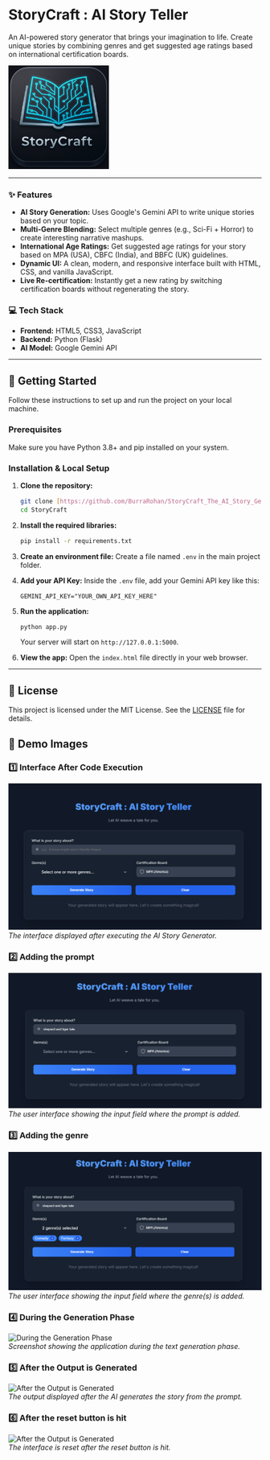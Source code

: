 # StoryCraft : AI Story Teller

An AI-powered story generator that brings your imagination to life. Create unique stories by combining genres and get suggested age ratings based on international certification boards.

<img src="./assets/logo.png" alt="StoryCraft Logo" width="200"/>

---

### ✨ Features

- **AI Story Generation:** Uses Google's Gemini API to write unique stories based on your topic.
- **Multi-Genre Blending:** Select multiple genres (e.g., Sci-Fi + Horror) to create interesting narrative mashups.
- **International Age Ratings:** Get suggested age ratings for your story based on MPA (USA), CBFC (India), and BBFC (UK) guidelines.
- **Dynamic UI:** A clean, modern, and responsive interface built with HTML, CSS, and vanilla JavaScript.
- **Live Re-certification:** Instantly get a new rating by switching certification boards without regenerating the story.

### 💻 Tech Stack

- **Frontend:** HTML5, CSS3, JavaScript
- **Backend:** Python (Flask)
- **AI Model:** Google Gemini API

---

## 🚀 Getting Started

Follow these instructions to set up and run the project on your local machine.

### Prerequisites

Make sure you have Python 3.8+ and pip installed on your system.

### Installation & Local Setup

1.  **Clone the repository:**
    ```bash
    git clone [https://github.com/BurraRohan/StoryCraft_The_AI_Story_Generator_V2.git](https://github.com/BurraRohan/StoryCraft_The_AI_Story_Generator_V2.git)
    cd StoryCraft
    ```

2.  **Install the required libraries:**
    ```bash
    pip install -r requirements.txt
    ```

3.  **Create an environment file:**
    Create a file named `.env` in the main project folder.

4.  **Add your API Key:**
    Inside the `.env` file, add your Gemini API key like this:
    ```
    GEMINI_API_KEY="YOUR_OWN_API_KEY_HERE"
    ```

5.  **Run the application:**
    ```bash
    python app.py
    ```
    Your server will start on `http://127.0.0.1:5000`.

6.  **View the app:**
    Open the `index.html` file directly in your web browser.

---

## 📄 License

This project is licensed under the MIT License. See the [LICENSE](LICENSE) file for details.

## 📸 **Demo Images**

### 1️⃣ **Interface After Code Execution**
![Interface After Code Execution](assets/landing_page.png)  
_The interface displayed after executing the AI Story Generator._

### 2️⃣ **Adding the prompt**
![Adding the Prompt](assets/prompt_entered.png)  
_The user interface showing the input field where the prompt is added._

### 3️⃣ **Adding the genre**
![Adding the Genre(s)](assets/genres_entered.png)  
_The user interface showing the input field where the genre(s) is added._

### 4️⃣ **During the Generation Phase**
![During the Generation Phase](assets/during_generation.png)  
_Screenshot showing the application during the text generation phase._

### 5️⃣ **After the Output is Generated**
![After the Output is Generated](assets/output_generated.png)  
_The output displayed after the AI generates the story from the prompt._

### 6️⃣ **After the reset button is hit**
![After the Output is Generated](assets/interface_after_execution.png)  
_The interface is reset after the reset button is hit._




